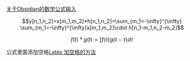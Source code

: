[关于Obsidian的数学公式输入](https://zhuanlan.zhihu.com/p/494966284)

$$y[n_1,n_2]=x[m_1,m_2]*h[n_1,n_2]=\sum_{m_1=-\infty}^{\infty} \sum_{m_1=-\infty}^{\infty}x[m_1,m_2]\cdot h[n_1-m_1,n_2-m_2]$$

$$f(t)*g(t)=\int f(\tau)g(t-\tau)d\tau$$

公式里面添加空格[Latex 加空格的方法](https://blog.csdn.net/weixin_43402775/article/details/108640591)
